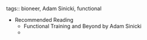 tags:: bioneer, Adam Sinicki, functional

- Recommended Reading
	- Functional Training and Beyond by Adam Sinicki
	-